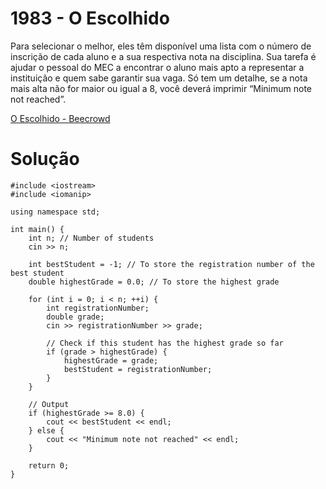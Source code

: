 # 1983 - O Escolhido

Para selecionar o melhor, eles têm disponível uma lista com o número de inscrição de cada aluno e a sua respectiva nota na disciplina. Sua tarefa é ajudar o pessoal do MEC a encontrar o aluno mais apto a representar a instituição e quem sabe garantir sua vaga. Só tem um detalhe, se a nota mais alta não for maior ou igual a 8, você deverá imprimir “Minimum note not reached”.

[O Escolhido - Beecrowd](https://judge.beecrowd.com/pt/problems/view/1983)

# Solução

```
#include <iostream>
#include <iomanip>

using namespace std;

int main() {
    int n; // Number of students
    cin >> n;

    int bestStudent = -1; // To store the registration number of the best student
    double highestGrade = 0.0; // To store the highest grade

    for (int i = 0; i < n; ++i) {
        int registrationNumber;
        double grade;
        cin >> registrationNumber >> grade;

        // Check if this student has the highest grade so far
        if (grade > highestGrade) {
            highestGrade = grade;
            bestStudent = registrationNumber;
        }
    }

    // Output
    if (highestGrade >= 8.0) {
        cout << bestStudent << endl;
    } else {
        cout << "Minimum note not reached" << endl;
    }

    return 0;
}

```